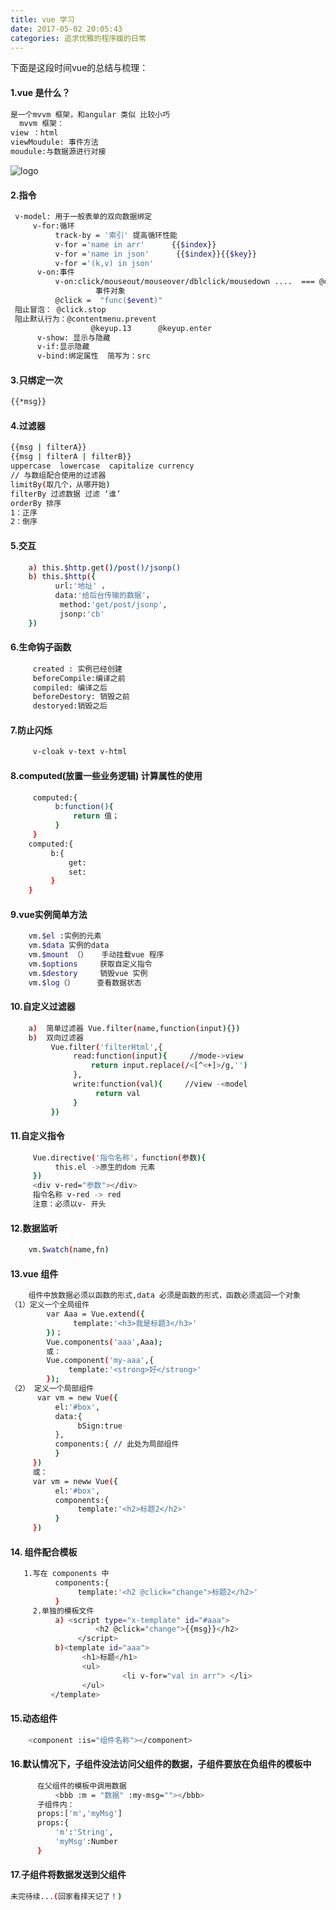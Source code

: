 ```yaml
---
title: vue 学习
date: 2017-05-02 20:05:43
categories: 追求优雅的程序媛的日常
---
```

下面是这段时间vue的总结与梳理：
#### 1.vue 是什么？
``` bash
是一个mvvm 框架，和angular 类似 比较小巧
  mvvm 框架：
view ：html
viewMoudule: 事件方法
moudule:与数据源进行对接
```
![logo](../../../../images/Image.png)
#### 2.指令
``` bash
 v-model: 用于一般表单的双向数据绑定
     v-for:循环
          track-by = '索引' 提高循环性能
          v-for ='name in arr'      {{$index}}
          v-for ='name in json'      {{$index}}{{$key}}
          v-for ='(k,v) in json'
      v-on:事件
          v-on:click/mouseout/mouseover/dblclick/mousedown ....  === @click
                   事件对象
          @click =  "func($event)"
 阻止冒泡： @click.stop
 阻止默认行为：@contentmenu.prevent
                  @keyup.13      @keyup.enter
      v-show: 显示与隐藏
      v-if:显示隐藏
      v-bind:绑定属性  简写为：src
```
#### 3.只绑定一次
``` bash
{{*msg}}
```
#### 4.过滤器
``` bash
{{msg | filterA}}
{{msg | filterA | filterB}}
uppercase  lowercase  capitalize currency
// 与数组配合使用的过滤器
limitBy(取几个，从哪开始)
filterBy 过滤数据 过滤 ‘谁’
orderBy 排序
1：正序
2：倒序
```
#### 5.交互
``` bash
    a) this.$http.get()/post()/jsonp()
    b) this.$http({
          url:'地址' ，
          data:'给后台传输的数据'，
           method:'get/post/jsonp',
           jsonp:'cb'
    })

```
#### 6.生命钩子函数
``` bash
     created : 实例已经创建
     beforeCompile:编译之前
     compiled: 编译之后
     beforeDestory: 销毁之前
     destoryed:销毁之后
```
#### 7.防止闪烁
``` bash
     v-cloak v-text v-html
```
#### 8.computed(放置一些业务逻辑) 计算属性的使用
``` bash
     computed:{
          b:function(){
              return 值；
          }
     }
    computed:{
         b:{
             get:
             set:
         }
    }

```
#### 9.vue实例简单方法
``` bash
    vm.$el :实例的元素
    vm.$data 实例的data
    vm.$mount （）   手动挂载vue 程序
    vm.$options     获取自定义指令
    vm.$destory     销毁vue 实例
    vm.$log（）     查看数据状态
```
#### 10.自定义过滤器
``` bash
    a)  简单过滤器 Vue.filter(name,function(input){})
    b)  双向过滤器
         Vue.filter('filterHtml',{
              read:function(input){     //mode->view
                  return input.replace(/<[^<+]>/g,'')
              },
              write:function(val){     //view -<model
                   return val
              }
         })
```
#### 11.自定义指令
``` bash
     Vue.directive('指令名称'，function(参数){
          this.el ->原生的dom 元素
     })
     <div v-red="参数"></div>
     指令名称 v-red -> red
     注意：必须以v- 开头
```
#### 12.数据监听
``` bash
    vm.$watch(name,fn)
```
#### 13.vue 组件
``` bash
    组件中放数据必须以函数的形式,data 必须是函数的形式，函数必须返回一个对象
（1）定义一个全局组件
        var Aaa = Vue.extend({
              template:'<h3>我是标题3</h3>'
        })；
        Vue.components('aaa',Aaa);
        或：
        Vue.component('my-aaa',{
             template:'<strong>好</strong>'
        });
（2） 定义一个局部组件
      var vm = new Vue({
          el:'#box',
          data:{
               bSign:true
          },
          components:{ // 此处为局部组件
          }
     })
     或：
     var vm = neww Vue({
          el:'#box',
          components:{
               template:'<h2>标题2</h2>'
          }
     })
```
#### 14. 组件配合模板
``` bash
   1.写在 components 中
          components:{
               template:'<h2 @click="change">标题2</h2>'
          }
     2.单独的模板文件
          a) <script type="x-template" id="#aaa">
                   <h2 @click="change">{{msg}}</h2>
               </script>
          b)<template id="aaa">
                <h1>标题</h1>
                <ul>
                         <li v-for="val in arr"> </li>
                </ul>
         </template>
```
#### 15.动态组件
``` bash
    <component :is="组件名称"></component>
```
#### 16.默认情况下，子组件没法访问父组件的数据，子组件要放在负组件的模板中
``` bash
      在父组件的模板中调用数据
          <bbb :m = "数据" :my-msg=""></bbb>
      子组件内：
      props:['m','myMsg']
      props:{
          'm':'String',
          'myMsg':Number
      }
```
#### 17.子组件将数据发送到父组件

``` bash
未完待续...(回家看择天记了！)
```









